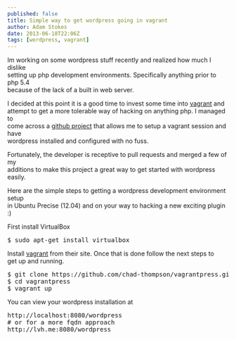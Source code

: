 ```yaml
---
published: false
title: Simple way to get wordpress going in vagrant
author: Adam Stokes
date: 2013-06-18T22:06Z
tags: [wordpress, vagrant]
---
```

<p>Im working on some wordpress stuff recently and realized how much I dislike<br />
setting up php development environments. Specifically anything prior to php 5.4<br />
because of the lack of a built in web server.</p>
<p>I decided at this point it is a good time to invest some time into <a href=&#34;http://vagrantup.com&#34;>vagrant</a> and<br />
attempt to get a more tolerable way of hacking on anything php. I managed to<br />
come across a <a href=&#34;https://github.com/chad-thompson/vagrantpress&#34;>github project</a> that allows me to setup a vagrant session and have<br />
wordpress installed and configured with no fuss.</p>
<p>Fortunately, the developer is receptive to pull requests and merged a few of my<br />
additions to make this project a great way to get started with wordpress<br />
easily.</p>
<p>Here are the simple steps to getting a wordpress development environment setup<br />
in Ubuntu Precise (12.04) and on your way to hacking a new exciting plugin :)</p>
<p>First install VirtualBox</p>
<pre class=&#34;prettyprint&#34;>
$ sudo apt-get install virtualbox
</pre>
<p>Install <a href=&#34;http://vagrantup.com&#34;>vagrant</a> from their site. Once that is done follow the next steps to<br />
get up and running.</p>
<pre class=&#34;prettyprint&#34;>
$ git clone https://github.com/chad-thompson/vagrantpress.git
$ cd vagrantpress
$ vagrant up
</pre>
<p>You can view your wordpress installation at </p>
<pre class=&#34;prettyprint&#34;>
http://localhost:8080/wordpress
# or for a more fqdn approach
http://lvh.me:8080/wordpress
</pre>
